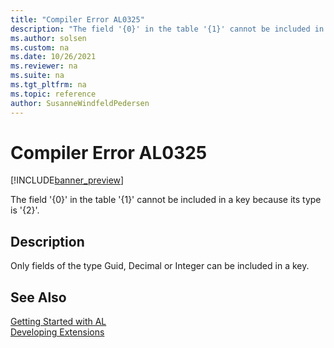 ```yaml
---
title: "Compiler Error AL0325"
description: "The field '{0}' in the table '{1}' cannot be included in a key because its type is '{2}'."
ms.author: solsen
ms.custom: na
ms.date: 10/26/2021
ms.reviewer: na
ms.suite: na
ms.tgt_pltfrm: na
ms.topic: reference
author: SusanneWindfeldPedersen
---
```

[//]: # (START>DO_NOT_EDIT)
[//]: # (IMPORTANT:Do not edit any of the content between here and the END>DO_NOT_EDIT.)
[//]: # (Any modifications should be made in the .xml files in the ModernDev repo.)
# Compiler Error AL0325

[!INCLUDE[banner_preview](../includes/banner_preview.md)]

The field '{0}' in the table '{1}' cannot be included in a key because its type is '{2}'.

## Description
Only fields of the type Guid, Decimal or Integer can be included in a key.  

[//]: # (IMPORTANT: END>DO_NOT_EDIT)
## See Also  
[Getting Started with AL](../devenv-get-started.md)  
[Developing Extensions](../devenv-dev-overview.md)  